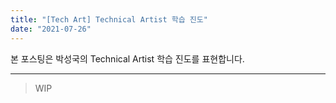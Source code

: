 ```yaml
---
title: "[Tech Art] Technical Artist 학습 진도"
date: "2021-07-26"
---
```


본 포스팅은 박성국의 Technical Artist 학습 진도를 표현합니다.

---

> WIP
